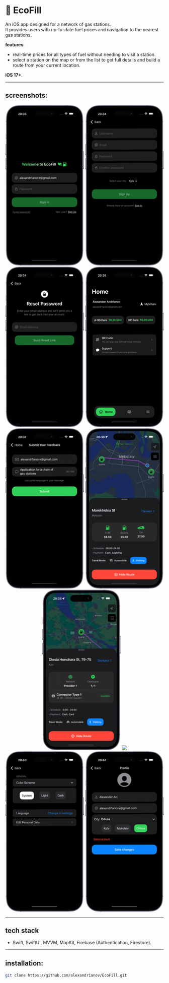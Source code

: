 #  EcoFill

An iOS app designed for a network of gas stations.  
It provides users with up-to-date fuel prices and navigation to the nearest gas stations.

**features**:
- real-time prices for all types of fuel without needing to visit a station.
- select a station on the map or from the list to get full details and build a route from your current location.

**iOS 17+**.

---

## screenshots:
<p align="center">
   <img src="./Screenshots/Login.png" width="250" />
   <img src="./Screenshots/Registration.png" width="250" />
   <img src="./Screenshots/ResetPassword.png" width="250" />
   <img src="./Screenshots/Home.png" width="250" />
   <img src="./Screenshots/Support.png" width="250" />
   <img src="./Screenshots/MapItemFuel.png" width="250" />
   <img src="./Screenshots/MapItemEV.png" width="250" />
   <img src="./Screenshots/StationList.png" width="250" />
   <img src="./Screenshots/Settings.png" width="250" />
  <img src="./Screenshots/EditProfile.png" width="250" />
</p>

---

## tech stack
- Swift, SwiftUI, MVVM, MapKit, Firebase (Authentication, Firestore).

---

## installation:
```bash
git clone https://github.com/alexandr1anov/EcoFill.git
